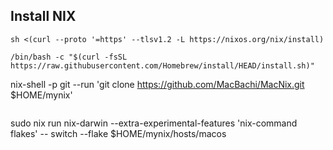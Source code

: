 ## Install NIX

```
sh <(curl --proto '=https' --tlsv1.2 -L https://nixos.org/nix/install)

```

```
/bin/bash -c "$(curl -fsSL https://raw.githubusercontent.com/Homebrew/install/HEAD/install.sh)"

```
nix-shell -p git --run 'git clone https://github.com/MacBachi/MacNix.git $HOME/mynix'
```

```
sudo nix run nix-darwin --extra-experimental-features 'nix-command flakes' -- switch --flake $HOME/mynix/hosts/macos
```

